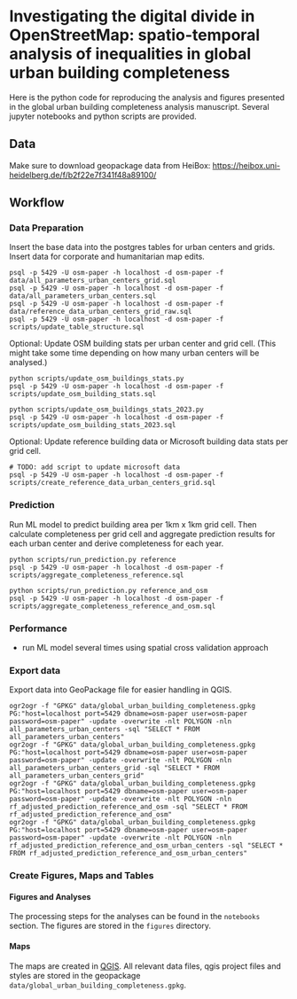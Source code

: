 # Investigating the digital divide in OpenStreetMap: spatio-temporal analysis of inequalities in global urban building completeness

Here is the python code for reproducing the analysis and figures presented in the global urban building completeness analysis manuscript. Several jupyter notebooks and python scripts are provided.

## Data
Make sure to download geopackage data from HeiBox: https://heibox.uni-heidelberg.de/f/b2f22e7f341f48a89100/

## Workflow
### Data Preparation
Insert the base data into the postgres tables for urban centers and grids. Insert data for corporate and humanitarian map edits.

```
psql -p 5429 -U osm-paper -h localhost -d osm-paper -f data/all_parameters_urban_centers_grid.sql
psql -p 5429 -U osm-paper -h localhost -d osm-paper -f data/all_parameters_urban_centers.sql
psql -p 5429 -U osm-paper -h localhost -d osm-paper -f data/reference_data_urban_centers_grid_raw.sql
psql -p 5429 -U osm-paper -h localhost -d osm-paper -f scripts/update_table_structure.sql
```

Optional: Update OSM building stats per urban center and grid cell. (This might take some time depending on how many urban centers will be analysed.)

```
python scripts/update_osm_buildings_stats.py
psql -p 5429 -U osm-paper -h localhost -d osm-paper -f scripts/update_osm_building_stats.sql
```

```
python scripts/update_osm_buildings_stats_2023.py
psql -p 5429 -U osm-paper -h localhost -d osm-paper -f scripts/update_osm_building_stats_2023.sql
```

Optional: Update reference building data or Microsoft building data stats per grid cell.

```
# TODO: add script to update microsoft data
psql -p 5429 -U osm-paper -h localhost -d osm-paper -f scripts/create_reference_data_urban_centers_grid.sql
```

### Prediction
Run ML model to predict building area per 1km x 1km grid cell. Then calculate completeness per grid cell and aggregate prediction results for each urban center and derive completeness for each year.

```
python scripts/run_prediction.py reference
psql -p 5429 -U osm-paper -h localhost -d osm-paper -f scripts/aggregate_completeness_reference.sql
```

```
python scripts/run_prediction.py reference_and_osm
psql -p 5429 -U osm-paper -h localhost -d osm-paper -f scripts/aggregate_completeness_reference_and_osm.sql
```

### Performance
* run ML model several times using spatial cross validation approach

### Export data
Export data into GeoPackage file for easier handling in QGIS.

```
ogr2ogr -f "GPKG" data/global_urban_building_completeness.gpkg PG:"host=localhost port=5429 dbname=osm-paper user=osm-paper password=osm-paper" -update -overwrite -nlt POLYGON -nln all_parameters_urban_centers -sql "SELECT * FROM all_parameters_urban_centers"
ogr2ogr -f "GPKG" data/global_urban_building_completeness.gpkg PG:"host=localhost port=5429 dbname=osm-paper user=osm-paper password=osm-paper" -update -overwrite -nlt POLYGON -nln all_parameters_urban_centers_grid -sql "SELECT * FROM all_parameters_urban_centers_grid"
ogr2ogr -f "GPKG" data/global_urban_building_completeness.gpkg PG:"host=localhost port=5429 dbname=osm-paper user=osm-paper password=osm-paper" -update -overwrite -nlt POLYGON -nln rf_adjusted_prediction_reference_and_osm -sql "SELECT * FROM rf_adjusted_prediction_reference_and_osm"
ogr2ogr -f "GPKG" data/global_urban_building_completeness.gpkg PG:"host=localhost port=5429 dbname=osm-paper user=osm-paper password=osm-paper" -update -overwrite -nlt POLYGON -nln rf_adjusted_prediction_reference_and_osm_urban_centers -sql "SELECT * FROM rf_adjusted_prediction_reference_and_osm_urban_centers"
```

### Create Figures, Maps and Tables
#### Figures and Analyses
The processing steps for the analyses can be found in the `notebooks` section. The figures are stored in the `figures` directory.

#### Maps
The maps are created in [QGIS](https://www.qgis.org/en/site/). All relevant data files, qgis project files and styles are stored in the geopackage `data/global_urban_building_completeness.gpkg`.



